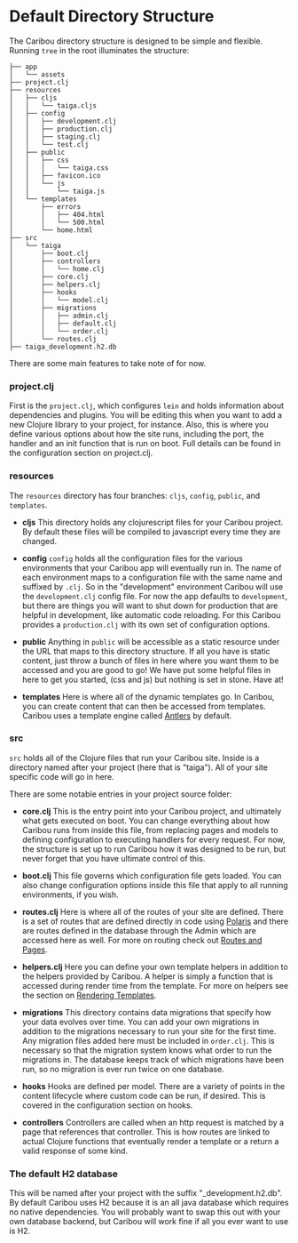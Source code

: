 # Default Directory Structure

The Caribou directory structure is designed to be simple and flexible.  
Running `tree` in the root illuminates the structure:

    ├── app
    │   └── assets
    ├── project.clj
    ├── resources
    │   ├── cljs
    │   │   └── taiga.cljs
    │   ├── config
    │   │   ├── development.clj
    │   │   ├── production.clj
    │   │   ├── staging.clj
    │   │   └── test.clj
    │   ├── public
    │   │   ├── css
    │   │   │   └── taiga.css
    │   │   ├── favicon.ico
    │   │   └── js
    │   │       └── taiga.js
    │   └── templates
    │       ├── errors
    │       │   ├── 404.html
    │       │   └── 500.html
    │       └── home.html
    ├── src
    │   └── taiga
    │       ├── boot.clj
    │       ├── controllers
    │       │   └── home.clj
    │       ├── core.clj
    │       ├── helpers.clj
    │       ├── hooks
    │       │   └── model.clj
    │       ├── migrations
    │       │   ├── admin.clj
    │       │   ├── default.clj
    │       │   └── order.clj
    │       └── routes.clj
    ├── taiga_development.h2.db

There are some main features to take note of for now.

### project.clj

First is the `project.clj`, which configures `lein` and holds information about
dependencies and plugins.  You will be editing this when you want to add a new
Clojure library to your project, for instance.  Also, this is where you define
various options about how the site runs, including the port, the handler and an
init function that is run on boot.  Full details can be found in the
configuration section on project.clj.

### resources

The `resources` directory has four branches: `cljs`, `config`, `public`, and
`templates`.

* **cljs**
This directory holds any clojurescript files for your Caribou project.  By 
default these files will be compiled to javascript every time they are changed. 

* **config**
`config` holds all the configuration files for the various environments that 
your Caribou app will eventually run in.  The name of each environment maps to a 
configuration file with the same name and suffixed by `.clj`.  So in the 
"development" environment Caribou will use the `development.clj` config file. 
For now the app defaults to `development`, but there are things you will want to 
shut down for production that are helpful in development, like automatic code 
reloading.  For this Caribou provides a `production.clj` with its own set of 
configuration options.

* **public**
Anything in `public` will be accessible as a static resource under the URL that 
maps to this directory structure.  If all you have is static content, just throw 
a bunch of files in here where you want them to be accessed and you are good to 
go!  We have put some helpful files in here to get you started, (css and js) but 
nothing is set in stone.  Have at!

* **templates**
Here is where all of the dynamic templates go.  In Caribou, you can create 
content that can then be accessed from templates.  Caribou uses a template 
engine called [Antlers](https://github.com/caribou/antlers) by default.  

### src

`src` holds all of the Clojure files that run your Caribou site.  Inside is a 
directory named after your project (here that is "taiga").  All of your site 
specific code will go in here.

There are some notable entries in your project source folder:

* **core.clj**
This is the entry point into your Caribou project, and ultimately what gets 
executed on boot.  You can change everything about how Caribou runs from inside 
this file, from replacing pages and models to defining configuration to 
executing handlers for every request.  For now, the structure is set up to run 
Caribou how it was designed to be run, but never forget that you have ultimate 
control of this.

* **boot.clj**
This file governs which configuration file gets loaded.  You can also change 
configuration options inside this file that apply to all running environments, 
if you wish.

* **routes.clj**
Here is where all of the routes of your site are defined.  There is a set of 
routes that are defined directly in code using 
[Polaris](https://github.com/caribou/polaris) and there are routes defined 
in the database through the Admin which are accessed here as well.  For more on 
routing check out [Routes and Pages](routes.md).

* **helpers.clj**
Here you can define your own template helpers in addition to the helpers 
provided by Caribou.  A helper is simply a function that is accessed during 
render time from the template.  For more on helpers see the section on 
[Rendering Templates](templates.md).

* **migrations**
This directory contains data migrations that specify how your data evolves over 
time.  You can add your own migrations in addition to the migrations necessary 
to run your site for the first time.  Any migration files added here must be 
included in `order.clj`.  This is necessary so that the migration system knows 
what order to run the migrations in.  The database keeps track of which 
migrations have been run, so no migration is ever run twice on one database.

* **hooks**
Hooks are defined per model.  There are a variety of points in the content 
lifecycle where custom code can be run, if desired.  This is covered in the 
configuration section on hooks.

* **controllers**
Controllers are called when an http request is matched by a page that references 
that controller.  This is how routes are linked to actual Clojure functions that 
eventually render a template or a return a valid response of some kind.

### The default H2 database

This will be named after your project with the suffix "_development.h2.db".  By 
default Caribou uses H2 because it is an all java database which requires no 
native dependencies.  You will probably want to swap this out with your own 
database backend, but Caribou will work fine if all you ever want to use is H2. 

